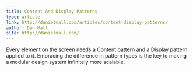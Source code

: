 ```yaml
---
title: Content And Display Patterns
type: article
link: http://danielmall.com/articles/content-display-patterns/
author: Dan Mall
site: http://danielmall.com/
---
```


Every element on the screen needs a Content pattern and a Display pattern applied to it. Embracing the difference in pattern types is the key to making a modular design system infinitely more scalable.
